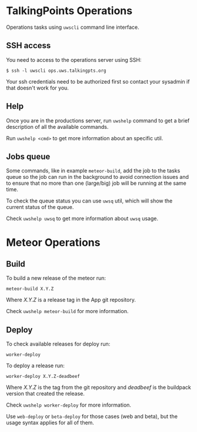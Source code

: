 # TalkingPoints Operations

Operations tasks using `uwscli` command line interface.

## SSH access

You need to access to the operations server using SSH:

    $ ssh -l uwscli ops.uws.talkingpts.org

Your ssh credentials need to be authorized first so contact your sysadmin if
that doesn't work for you.

## Help

Once you are in the productions server, run `uwshelp` command to get a brief
description of all the available commands.

Run `uwshelp <cmd>` to get more information about an specific util.

## Jobs queue

Some commands, like in example `meteor-build`, add the job to the tasks queue so
the job can run in the background to avoid connection issues and to ensure that
no more than one (large/big) job will be running at the same time.

To check the queue status you can use `uwsq` util, which will show the current
status of the queue.

Check `uwshelp uwsq` to get more information about `uwsq` usage.

# Meteor Operations

## Build

To build a new release of the meteor run:

    meteor-build X.Y.Z

Where *X.Y.Z* is a release tag in the App git repository.

Check `uwshelp meteor-build` for more information.

## Deploy

To check available releases for deploy run:

    worker-deploy

To deploy a release run:

    worker-deploy X.Y.Z-deadbeef

Where *X.Y.Z* is the tag from the git repository and *deadbeef* is the buildpack
version that created the release.

Check `uwshelp worker-deploy` for more information.

Use `web-deploy` or `beta-deploy` for those cases (web and beta), but the usage
syntax applies for all of them.
